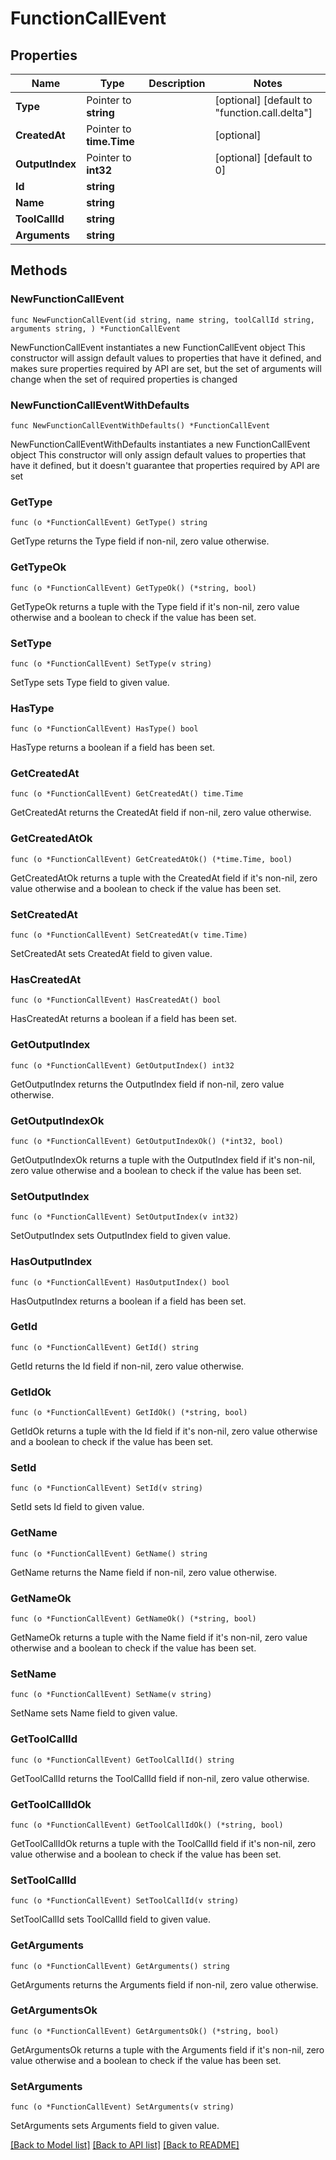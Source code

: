 # FunctionCallEvent

## Properties

Name | Type | Description | Notes
------------ | ------------- | ------------- | -------------
**Type** | Pointer to **string** |  | [optional] [default to "function.call.delta"]
**CreatedAt** | Pointer to **time.Time** |  | [optional] 
**OutputIndex** | Pointer to **int32** |  | [optional] [default to 0]
**Id** | **string** |  | 
**Name** | **string** |  | 
**ToolCallId** | **string** |  | 
**Arguments** | **string** |  | 

## Methods

### NewFunctionCallEvent

`func NewFunctionCallEvent(id string, name string, toolCallId string, arguments string, ) *FunctionCallEvent`

NewFunctionCallEvent instantiates a new FunctionCallEvent object
This constructor will assign default values to properties that have it defined,
and makes sure properties required by API are set, but the set of arguments
will change when the set of required properties is changed

### NewFunctionCallEventWithDefaults

`func NewFunctionCallEventWithDefaults() *FunctionCallEvent`

NewFunctionCallEventWithDefaults instantiates a new FunctionCallEvent object
This constructor will only assign default values to properties that have it defined,
but it doesn't guarantee that properties required by API are set

### GetType

`func (o *FunctionCallEvent) GetType() string`

GetType returns the Type field if non-nil, zero value otherwise.

### GetTypeOk

`func (o *FunctionCallEvent) GetTypeOk() (*string, bool)`

GetTypeOk returns a tuple with the Type field if it's non-nil, zero value otherwise
and a boolean to check if the value has been set.

### SetType

`func (o *FunctionCallEvent) SetType(v string)`

SetType sets Type field to given value.

### HasType

`func (o *FunctionCallEvent) HasType() bool`

HasType returns a boolean if a field has been set.

### GetCreatedAt

`func (o *FunctionCallEvent) GetCreatedAt() time.Time`

GetCreatedAt returns the CreatedAt field if non-nil, zero value otherwise.

### GetCreatedAtOk

`func (o *FunctionCallEvent) GetCreatedAtOk() (*time.Time, bool)`

GetCreatedAtOk returns a tuple with the CreatedAt field if it's non-nil, zero value otherwise
and a boolean to check if the value has been set.

### SetCreatedAt

`func (o *FunctionCallEvent) SetCreatedAt(v time.Time)`

SetCreatedAt sets CreatedAt field to given value.

### HasCreatedAt

`func (o *FunctionCallEvent) HasCreatedAt() bool`

HasCreatedAt returns a boolean if a field has been set.

### GetOutputIndex

`func (o *FunctionCallEvent) GetOutputIndex() int32`

GetOutputIndex returns the OutputIndex field if non-nil, zero value otherwise.

### GetOutputIndexOk

`func (o *FunctionCallEvent) GetOutputIndexOk() (*int32, bool)`

GetOutputIndexOk returns a tuple with the OutputIndex field if it's non-nil, zero value otherwise
and a boolean to check if the value has been set.

### SetOutputIndex

`func (o *FunctionCallEvent) SetOutputIndex(v int32)`

SetOutputIndex sets OutputIndex field to given value.

### HasOutputIndex

`func (o *FunctionCallEvent) HasOutputIndex() bool`

HasOutputIndex returns a boolean if a field has been set.

### GetId

`func (o *FunctionCallEvent) GetId() string`

GetId returns the Id field if non-nil, zero value otherwise.

### GetIdOk

`func (o *FunctionCallEvent) GetIdOk() (*string, bool)`

GetIdOk returns a tuple with the Id field if it's non-nil, zero value otherwise
and a boolean to check if the value has been set.

### SetId

`func (o *FunctionCallEvent) SetId(v string)`

SetId sets Id field to given value.


### GetName

`func (o *FunctionCallEvent) GetName() string`

GetName returns the Name field if non-nil, zero value otherwise.

### GetNameOk

`func (o *FunctionCallEvent) GetNameOk() (*string, bool)`

GetNameOk returns a tuple with the Name field if it's non-nil, zero value otherwise
and a boolean to check if the value has been set.

### SetName

`func (o *FunctionCallEvent) SetName(v string)`

SetName sets Name field to given value.


### GetToolCallId

`func (o *FunctionCallEvent) GetToolCallId() string`

GetToolCallId returns the ToolCallId field if non-nil, zero value otherwise.

### GetToolCallIdOk

`func (o *FunctionCallEvent) GetToolCallIdOk() (*string, bool)`

GetToolCallIdOk returns a tuple with the ToolCallId field if it's non-nil, zero value otherwise
and a boolean to check if the value has been set.

### SetToolCallId

`func (o *FunctionCallEvent) SetToolCallId(v string)`

SetToolCallId sets ToolCallId field to given value.


### GetArguments

`func (o *FunctionCallEvent) GetArguments() string`

GetArguments returns the Arguments field if non-nil, zero value otherwise.

### GetArgumentsOk

`func (o *FunctionCallEvent) GetArgumentsOk() (*string, bool)`

GetArgumentsOk returns a tuple with the Arguments field if it's non-nil, zero value otherwise
and a boolean to check if the value has been set.

### SetArguments

`func (o *FunctionCallEvent) SetArguments(v string)`

SetArguments sets Arguments field to given value.



[[Back to Model list]](../README.md#documentation-for-models) [[Back to API list]](../README.md#documentation-for-api-endpoints) [[Back to README]](../README.md)


